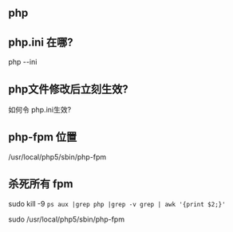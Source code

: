 ## php

## php.ini 在哪?

php --ini

## php文件修改后立刻生效?

如何令 php.ini生效?

## php-fpm 位置

/usr/local/php5/sbin/php-fpm

## 杀死所有 fpm

sudo kill -9 `ps aux |grep php |grep -v grep | awk '{print $2;}'`


 sudo /usr/local/php5/sbin/php-fpm 